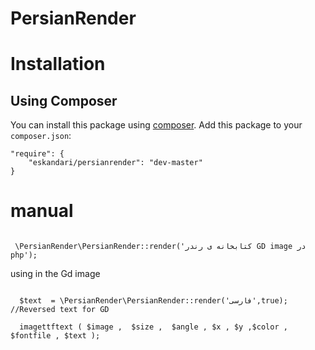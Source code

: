 # PersianRender


# Installation

## Using Composer

You can install this package using [composer](https://getcomposer.org). Add this package to your `composer.json`:  

```
"require": {
	"eskandari/persianrender": "dev-master"
}
```

# manual

```

 \PersianRender\PersianRender::render('کتابخانه ی رندر GD image در php');

```

using in the Gd image
```

  $text  = \PersianRender\PersianRender::render('فارسی',true); //Reversed text for GD
  
  imagettftext ( $image ,  $size ,  $angle , $x , $y ,$color , $fontfile , $text );
  
```
